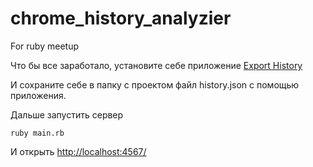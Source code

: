 # chrome_history_analyzier
For ruby meetup

Что бы все заработало, установите себе приложение [Export History](https://chrome.google.com/webstore/detail/export-history/hcohnnbbiggngobheobhdipbgmcbelhh?utm_source=chrome-ntp-ico)

И сохраните себе в папку с проектом файл history.json с помощью приложения.

Дальше запустить сервер

    ruby main.rb
  
И открыть [http://localhost:4567/](http://localhost:4567/)
